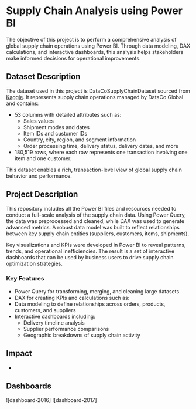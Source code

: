 # Supply Chain Analysis using Power BI

The objective of this project is to perform a comprehensive analysis of global supply chain operations using Power BI. Through data modeling, DAX calculations, and interactive dashboards, this analysis helps stakeholders make informed decisions for operational improvements.

## Dataset Description
The dataset used in this project is DataCoSupplyChainDataset sourced from [Kaggle](https://www.kaggle.com/code/adityabatsexemplary/supply-chain). It represents supply chain operations managed by DataCo Global and contains:

- 53 columns with detailed attributes such as:
    - Sales values
    - Shipment modes and dates
    - Item IDs and customer IDs
    - Country, city, region, and segment information
    - Order processing time, delivery status, delivery dates, and more
- 180,519 rows, where each row represents one transaction involving one item and one customer.

This dataset enables a rich, transaction-level view of global supply chain behavior and performance.

## Project Description
This repository includes all the Power BI files and resources needed to conduct a full-scale analysis of the supply chain data. Using Power Query, the data was preprocessed and cleaned, while DAX was used to generate advanced metrics. A robust data model was built to reflect relationships between key supply chain entities (suppliers, customers, items, shipments).

Key visualizations and KPIs were developed in Power BI to reveal patterns, trends, and operational inefficiencies. The result is a set of interactive dashboards that can be used by business users to drive supply chain optimization strategies.

### Key Features
- Power Query for transforming, merging, and cleaning large datasets
- DAX for creating KPIs and calculations such as:
- Data modeling to define relationships across orders, products, customers, and suppliers
- Interactive dashboards including:
    - Delivery timeline analysis
    - Supplier performance comparisons
    - Geographic breakdowns of supply chain activity

## Impact
- 

## Dashboards
![dashboard-2016]
![dashboard-2017]